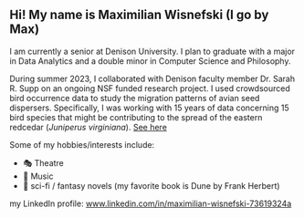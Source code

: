 ## Hi! My name is Maximilian Wisnefski (I go by Max)

I am currently a senior at Denison University. I plan to graduate with a major in Data Analytics and a double minor in Computer Science and Philosophy. 

During summer 2023, I collaborated with Denison faculty member Dr. Sarah R. Supp on an ongoing NSF funded research project. I used crowdsourced bird occurrence data to study the migration patterns of avian seed dispersers. Specifically, I was working with 15 years of data concerning 15 bird species that might be contributing to the spread of the eastern redcedar (<em>Juniperus virginiana</em>). [See here](https://github.com/sarahsupp/ERC-bird-dispersal)

Some of my hobbies/interests include:
- :performing_arts: Theatre
- :musical_score: Music
- :open_book: sci-fi / fantasy novels (my favorite book is Dune by Frank Herbert)


my LinkedIn profile: www.linkedin.com/in/maximilian-wisnefski-73619324a 

